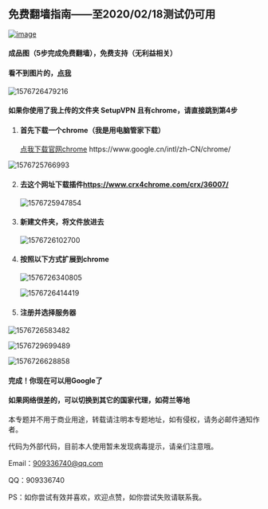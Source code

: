 ## 免费翻墙指南——至2020/02/18测试仍可用

[![image](https://img.shields.io/badge/Browser-chrome-deepgreen.svg)](https://www.google.cn/intl/zh-CN/chrome/)

#### 成品图（5步完成免费翻墙），免费支持（无利益相关）

#### 看不到图片的，<a href='https://github.com/ben1234560/OverTheWall/blob/master/README%EF%BC%88%E7%9C%8B%E4%B8%8D%E5%88%B0%E5%9B%BE%E7%89%87%E8%AF%B7%E7%9C%8B%E8%BF%99%E4%B8%AA%EF%BC%89.pdf'>点我</a>

![1576726479216](assets/1576726479216.png)

#### 如果你使用了我上传的文件夹 SetupVPN 且有chrome，请直接跳到第4步

1. #### 首先下载一个chrome（我是用电脑管家下载）

   <p><a href='https://www.google.cn/intl/zh-CN/chrome/'>点我下载官网chrome</a>  https://www.google.cn/intl/zh-CN/chrome/

![1576725766993](assets/1576725766993.png)

2. #### 去这个网址下载插件<https://www.crx4chrome.com/crx/36007/>

   ![1576725947854](assets/1576725947854.png)

3. #### 新建文件夹，将文件放进去

   ![1576726102700](assets/1576726102700.png)

4. #### 按照以下方式扩展到chrome

   ![1576726340805](assets/1576726340805.png)

   ![1576726414419](assets/1576726414419.png)

   

5. #### 注册并选择服务器

![1576726583482](assets/1576726583482.png)

![1576729699489](assets/1576729699489.png)

![1576726628858](assets/1576726628858.png)

#### 完成！你现在可以用Google了

#### 如果网络很差的，可以切换到其它的国家代理，如荷兰等地

本专题并不用于商业用途，转载请注明本专题地址，如有侵权，请务必邮件通知作者。

代码为外部代码，目前本人使用暂未发现病毒提示，请亲们注意哦。

Email：909336740@qq.com

QQ：909336740

PS：如你尝试有效并喜欢，欢迎点赞，如你尝试失败请联系我。

